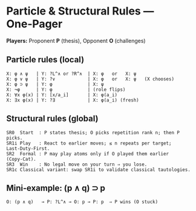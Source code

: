 # Particle & Structural Rules — One‑Pager

**Players:** Proponent **P** (thesis), Opponent **O** (challenges)

## Particle rules (local)
```
X: φ ∧ ψ   | Y: ?L^∧ or ?R^∧  | X: φ   or   X: ψ
X: φ ∨ ψ   | Y: ?∨            | X: φ   or   X: ψ   (X chooses)
X: φ ⊃ ψ   | Y: φ             | X: ψ
X: ¬φ      | Y: φ             | (role flips)
X: ∀x φ(x) | Y: [x/a_i]       | X: φ(a_i)
X: ∃x φ(x) | Y: ?∃            | X: φ(a_i) (fresh)
```

## Structural rules (global)
```
SR0  Start  : P states thesis; O picks repetition rank n; then P picks.
SR1i Play   : React to earlier moves; ≤ n repeats per target; Last‑Duty‑First.
SR2  Formal : P may play atoms only if O played them earlier (Copy‑Cat).
SR3  Win    : No legal move on your turn ⇒ you lose.
SR1c Classical variant: swap SR1i to validate classical tautologies.
```

## Mini‑example: (p ∧ q) ⊃ p
```
O: (p ∧ q)   → P: ?L^∧ → O: p → P: p  ⇒ P wins (O stuck)
```
